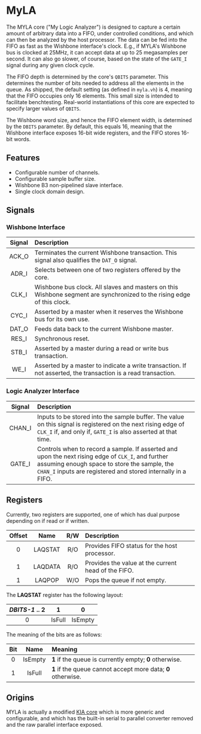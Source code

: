# MyLA

The MYLA core ("My Logic Analyzer") is designed to capture a certain amount of arbitrary data into a FIFO,
under controlled conditions,
and which can then be analyzed by the host processor.
The data can be fed into the FIFO as fast as the Wishbone interface's clock.
E.g., if MYLA's Wishbone bus is clocked at 25MHz, it can accept data at up to 25 megasamples per second.
It can also go slower, of course, based on the state of the `GATE_I` signal during any given clock cycle.

The FIFO depth is determined by the core's `QBITS` parameter.
This determines the number of bits needed to address all the elements in the queue.
As shipped, the default setting (as defined in `myla.vh`) is 4,
meaning that the FIFO occupies only 16 elements.
This small size is intended to facilitate benchtesting.
Real-world instantiations of this core are expected to specify larger values of `QBITS`.

The Wishbone word size, and hence the FIFO element width,
is determined by the `DBITS` parameter.
By default, this equals 16,
meaning that the Wishbone interface exposes 16-bit wide registers,
and the FIFO stores 16-bit words.

## Features

* Configurable number of channels.
* Configurable sample buffer size.
* Wishbone B3 non-pipelined slave interface.
* Single clock domain design.

## Signals

### Wishbone Interface

|Signal|Description|
|:----:|:----------|
|ACK\_O|Terminates the current Wishbone transaction.  This signal also qualifies the `DAT_O` signal.|
|ADR\_I|Selects between one of two registers offered by the core.|
|CLK\_I|Wishbone bus clock.  All slaves and masters on this Wishbone segment are synchronized to the rising edge of this clock.|
|CYC\_I|Asserted by a master when it reserves the Wishbone bus for its own use.|
|DAT\_O|Feeds data back to the current Wishbone master.|
|RES\_I|Synchronous reset.|
|STB\_I|Asserted by a master during a read or write bus transaction.|
|WE\_I|Asserted by a master to indicate a write transaction.  If not asserted, the transaction is a read transaction.|

### Logic Analyzer Interface

|Signal|Description|
|:----:|:----------|
|CHAN\_I|Inputs to be stored into the sample buffer.  The value on this signal is registered on the next rising edge of `CLK_I` if, and only if, `GATE_I` is also asserted at that time.|
|GATE\_I|Controls when to record a sample.  If asserted and upon the next rising edge of `CLK_I`, and further assuming enough space to store the sample, the `CHAN_I` inputs are registered and stored internally in a FIFO.|

## Registers

Currently, two registers are supported, one of which has dual purpose depending on if read or if written.

|Offset|Name|R/W|Description|
|:------:|:--:|:-:|:----------|
|0|LAQSTAT|R/O|Provides FIFO status for the host processor.|
|1|LAQDATA|R/O|Provides the value at the current head of the FIFO.|
|1|LAQPOP|W/O|Pops the queue if not empty.|

The **LAQSTAT** register has the following layout:

|*DBITS-1* .. 2| 1 | 0 |
|:------------:|:-:|:-:|
| 0 |IsFull|IsEmpty|

The meaning of the bits are as follows:

|Bit|Name|Meaning|
|:-:|:--:|:------|
|0|IsEmpty|**1** if the queue is currently empty; **0** otherwise.|
|1|IsFull|**1** if the queue cannot accept more data; **0** otherwise.|

## Origins

MYLA is actually a modified
[KIA core](Registe://github.com/KestrelComputer/kestrel/tree/master/cores/KIA)
which is more generic and configurable,
and which has the built-in serial to parallel converter removed and the raw parallel interface exposed.

